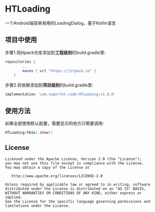 # HTLoading

一个Android端简单易用的LoadingDialog，基于Kotlin语言

## 项目中使用

步骤1.将jitpack仓库添加到**工程级别**的build.gradle里:

```groovy
repositories {
  		...
        maven { url "https://jitpack.io" }
    }
```

步骤2.将依赖添加到**项目级别**的bulid.gradle里:

```groovy
implementation 'com.superlht.code:HTLoading:v1.0.0'
```

## 使用方法

如果全部使用默认配置，需要显示的地方只需要调用:

```kotlin
HTLoading(this).show()
```





## License

```
Licensed under the Apache License, Version 2.0 (the "License");
you may not use this file except in compliance with the License.
You may obtain a copy of the License at

   http://www.apache.org/licenses/LICENSE-2.0

Unless required by applicable law or agreed to in writing, software
distributed under the License is distributed on an "AS IS" BASIS,
WITHOUT WARRANTIES OR CONDITIONS OF ANY KIND, either express or implied.
See the License for the specific language governing permissions and
limitations under the License.
```